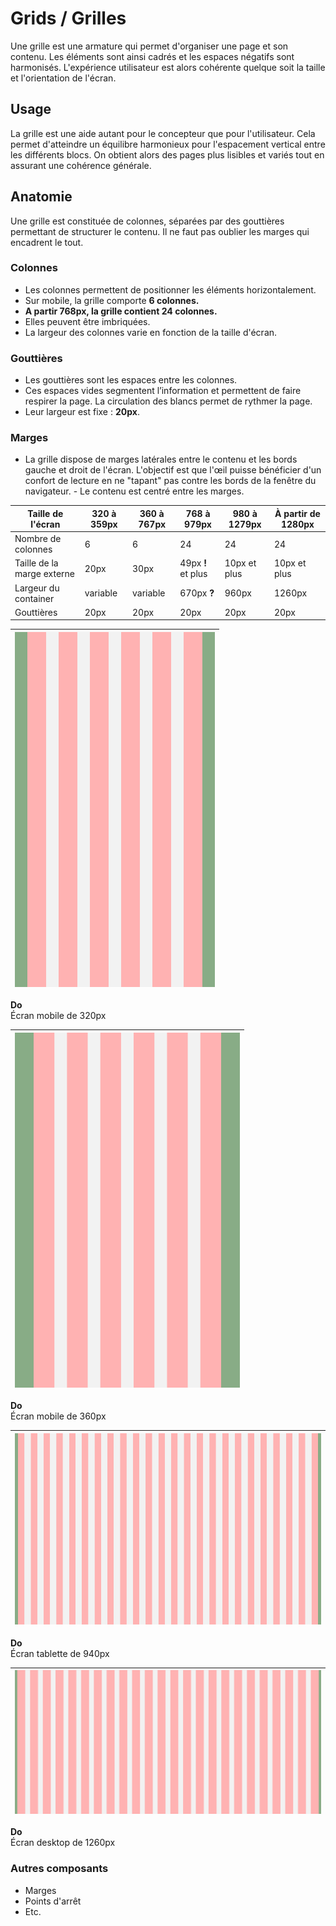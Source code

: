 # Grids / Grilles

Une grille est une armature qui permet d'organiser une page et son contenu. Les éléments sont ainsi cadrés et les espaces négatifs sont harmonisés. L'expérience utilisateur est alors cohérente quelque soit la taille et l'orientation de l'écran.


## Usage

La grille est une aide autant pour le concepteur que pour l'utilisateur. Cela permet d'atteindre un équilibre harmonieux pour l'espacement vertical entre les différents blocs. On obtient alors des pages plus lisibles et variés tout en assurant une cohérence générale.

## Anatomie

Une grille est constituée de colonnes, séparées par des gouttières permettant de structurer le contenu. Il ne faut pas oublier les marges qui encadrent le tout.


### Colonnes

- Les colonnes permettent de positionner les éléments horizontalement.
- Sur mobile, la grille comporte **6 colonnes.**
- **A partir 768px, la grille contient 24 colonnes.**
- Elles peuvent être imbriquées.
- La largeur des colonnes varie en fonction de la taille d'écran.

### Gouttières

- Les gouttières sont les espaces entre les colonnes.
- Ces espaces vides segmentent l’information et permettent de faire respirer la page. La circulation des blancs permet de rythmer la page.
- Leur largeur est fixe : **20px**.

### Marges
- La grille dispose de marges latérales entre le contenu et les bords gauche et droit de l'écran. L'objectif est que l'œil puisse bénéficier d'un confort de lecture en ne "tapant" pas contre les bords de la fenêtre du navigateur.
- Le contenu est centré entre les marges.

Taille de l'écran | 320 à 359px | 360 à 767px | 768 à 979px | 980 à 1279px | À partir de 1280px
------------ | ------------- | ------------- | ------------- | ------------- | -------------
Nombre de colonnes | 6 | 6 | 24 | 24 | 24
Taille de la marge externe | 20px | 30px | 49px **!** et plus | 10px et plus | 10px et plus
Largeur du container  | variable  |  variable | 670px **?**  | 960px  | 1260px
Gouttières | 20px | 20px | 20px | 20px | 20px

<div class="do-dont">
<div class="do">

![grid__320](design/grid__320.png) |
------------ |
**Do** <br/> Écran mobile de 320px

</div>
</div>


<div class="do-dont">
<div class="do">

![grid__360](design/grid__360.png) |
 ------------ |
**Do** <br/> Écran mobile de 360px

</div>
</div>



<div class="do-dont">
<div class="do">

![grid__940](design/grid__940.png) |
------------ |
**Do** <br/> Écran tablette de 940px

 </div>
 </div>


 <div class="do-dont">
 <div class="do">

![grid__1260](design/grid__1260.png) |
 ------------ |
 **Do** <br/> Écran desktop de 1260px

  </div>
  </div>




### Autres composants
- Marges
- Points d'arrêt
- Etc.
